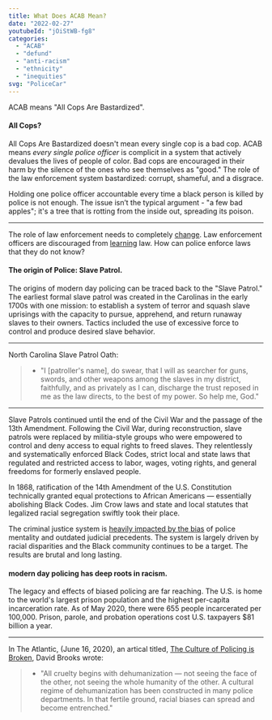 ```yaml
---
title: What Does ACAB Mean?
date: "2022-02-27"
youtubeId: "jOiStWB-fg8"
categories: 
  - "ACAB"
  - "defund"
  - "anti-racism"
  - "ethnicity"
  - "inequities"
svg: "PoliceCar"
---
```


ACAB means "All Cops Are Bastardized".

#### All Cops?

All Cops Are Bastardized doesn't mean every single cop is a bad cop.  ACAB means *every single police officer* is complicit in a system that actively devalues the lives of people of color. Bad cops are encouraged in their harm by the silence of the ones who see themselves as "good."  The role of the law enforcement system bastardized: corrupt, shameful, and a disgrace.

Holding one police officer accountable every time a black person is killed by police is not enough. The issue isn’t the typical argument - "a few bad apples"; it's a tree that is rotting from the inside out, spreading its poison.

---

The role of law enforcement needs to completely [change](/resources/defunding-police).  Law enforcement officers are discouraged from [learning](/resources/officers-donot-have-to-know-law) law.  How can police enforce laws that they do not know?

#### The origin of Police: Slave Patrol.

The origins of modern day policing can be traced back to the "Slave Patrol." The earliest formal slave patrol was created in the Carolinas in the early 1700s with one mission: to establish a system of terror and squash slave uprisings with the capacity to pursue, apprehend, and return runaway slaves to their owners. Tactics included the use of excessive force to control and produce desired slave behavior.

---

North Carolina Slave Patrol Oath:

> * "I [patroller's name], do swear, that I will as searcher for guns, swords, and other weapons among the slaves in my district, faithfully, and as privately as I can, discharge the trust reposed in me as the law directs, to the best of my power. So help me, God."

---

Slave Patrols continued until the end of the Civil War and the passage of the 13th Amendment. Following the Civil War, during reconstruction, slave patrols were replaced by militia-style groups who were empowered to control and deny access to equal rights to freed slaves. They relentlessly and systematically enforced Black Codes, strict local and state laws that regulated and restricted access to labor, wages, voting rights, and general freedoms for formerly enslaved people.

In 1868, ratification of the 14th Amendment of the U.S. Constitution technically granted equal protections to African Americans — essentially abolishing Black Codes. Jim Crow laws and state and local statutes that legalized racial segregation swiftly took their place.

The criminal justice system is [heavily impacted by the bias](/resources/officers-donot-have-to-know-law) of police mentality and outdated judicial precedents. The system is largely driven by racial disparities and the Black community continues to be a target. The results are brutal and long lasting.

#### modern day policing has deep roots in racism.

The legacy and effects of biased policing are far reaching. The U.S. is home to the world's largest prison population and the highest per-capita incarceration rate. As of May 2020, there were 655 people incarcerated per 100,000. Prison, parole, and probation operations cost U.S. taxpayers $81 billion a year.

---

In The Atlantic, (June 16, 2020), an artical titled, [The Culture of Policing is Broken](https://www.theatlantic.com/ideas/archive/2020/06/how-police-brutality-gets-made/613030/), David Brooks wrote:

> * "All cruelty begins with dehumanization — not seeing the face of the other, not seeing the whole humanity of the other. A cultural regime of dehumanization has been constructed in many police departments. In that fertile ground, racial biases can spread and become entrenched."